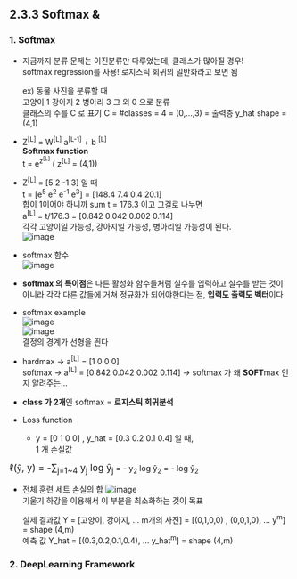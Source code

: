 ## 2.3.3 Softmax &

### 1. Softmax

- 지금까지 분류 문제는 이진분류만 다루었는데, 클래스가 많아질 경우!  
  softmax regression를 사용! 로지스틱 회귀의 일반화라고 보면 됨

  ex) 동물 사진을 분류할 때  
  고양이 1 강아지 2 병아리 3 그 외 0 으로 분류  
  클래스의 수를 C 로 표기 C = #classes = 4 = (0,...,3) = 출력층
  y_hat shape = (4,1)

- Z<sup>[L]</sup> = W<sup>[L]</sup> a<sup>[L-1]</sup> + b <sup>[L]</sup>  
  **Softmax function**  
  t = e<sup>z<sup>[L]</sup></sup>   ( z<sup>[L]</sup> = (4,1))  
- Z<sup>[L]</sup> = [5 2 -1 3] 일 때  
  t = [e<sup>5</sup> e<sup>2</sup> e<sup>-1</sup> e<sup>3</sup>] = [148.4 7.4 0.4 20.1]  
  합이 1이어야 하니까 sum t = 176.3 이고 그걸로 나누면  
  a<sup>[L]</sup> = t/176.3 = [0.842 0.042 0.002 0.114]  
  각각 고양이일 가능성, 강아지일 가능성, 병아리일 가능성이 된다.  
  ![image](https://github.com/user-attachments/assets/94da3439-0aa7-4857-85d6-0e8fe3bca364)


- softmax 함수  
  ![image](https://github.com/user-attachments/assets/d7b53c64-15b5-49d6-895c-869396986327)

- **softmax 의 특이점**은 다른 활성화 함수들처럼 실수를 입력하고 실수를 받는 것이 아니라
  각각 다른 값들에 거쳐 정규화가 되어야한다는 점, **입력도 출력도 벡터**이다

- softmax example  
  ![image](https://github.com/user-attachments/assets/bb8fdb9a-42b8-43b7-b82a-a51ad37b4a64)  
  ![image](https://github.com/user-attachments/assets/aef746c5-6774-4398-b86c-2d5836ef5e38)  
  결정의 경계가 선형을 띈다

- hardmax -> a<sup>[L]</sup> = [1 0 0 0]  
  softmax -> a<sup>[L]</sup> = [0.842 0.042 0.002 0.114] -> softmax 가 왜 **SOFT**max 인지 알려주는...

- **class 가 2개**인 softmax = **로지스틱 회귀분석**

- Loss function
  - y = [0 1 0 0] , y_hat = [0.3 0.2 0.1 0.4] 일 때,  
    1 개 손실값
<p>
  <span style="font-size:1.2em;">&#8467;(<span style="font-family: 'times new roman', times, serif;">&#375;</span>, y) = -&#8721;<sub>j=1~4</sub> y<sub>j</sub> log &#375;<sub>j</sub></span>  = - y<sub>2</sub> log &#375;<sub>2</sub> = - log &#375;<sub>2</sub>
</p>

  - 전체 훈련 세트 손실의 합
    ![image](https://github.com/user-attachments/assets/70cbb962-db24-49bb-b190-e89c531e5543)  
    기울기 하강을 이용해서 이 부분을 최소화하는 것이 목표

    실제 결과값 Y = [고양이, 강아지, ... m개의 사진] = [(0,1,0,0) , (0,0,1,0), ... y<sup>m</sup>]  = shape (4,m)  
    예측 값 Y_hat = [(0.3,0.2,0.1,0.4), ... y_hat<sup>m</sup>]  = shape (4,m)

### 2. DeepLearning Framework 

  
